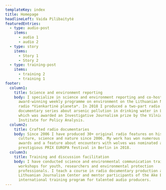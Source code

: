 ```yaml
---
templateKey: index
title: Homepage
headlineLeft: Vaida Pilibaitytė
featuredEntries:
  - type: audio-post
    items:
      - audio 1
      - audio 2
  - type: story
    items:
      - Story 1
      - Story 2
  - type: training-post
    items:
      - training 2
      - training 1
footer:
  column1:
    title: Science and environment reporting
    body: I specialize in science and environment reporting and co-host an
      award-winning weekly programme on environment on the Lithuanian National
      radio *Vienkartinė planeta*. In 2018 I produced a two-part radio
      documentary series about arsenic pollution in drinking water in Lithuania
      which was awarded an Investigative Journalism prize by the Vilnius
      Institute for Policy Analysis.
  column2:
    title: Crafted radio documentaries
    body: Since 2006 I have produced 30+ original radio features on history,
      culture, science and nature since 2006. My work has won numerous national
      awards and a feature about encounters with wolves was nominated at the
      prestigious PRIX EUROPA festival in Berlin in 2018.
  column3:
    title: Training and discussion facilitation
    body: I have conducted science and environmental communication training
      workshops for youth, researchers and environmental protection
      professionals. I teach a course in radio documentary production at the
      Lithuanian Journalism Center and mentor participants of the Ake Blomstrom
      international training program for talented audio producers.
---
```


